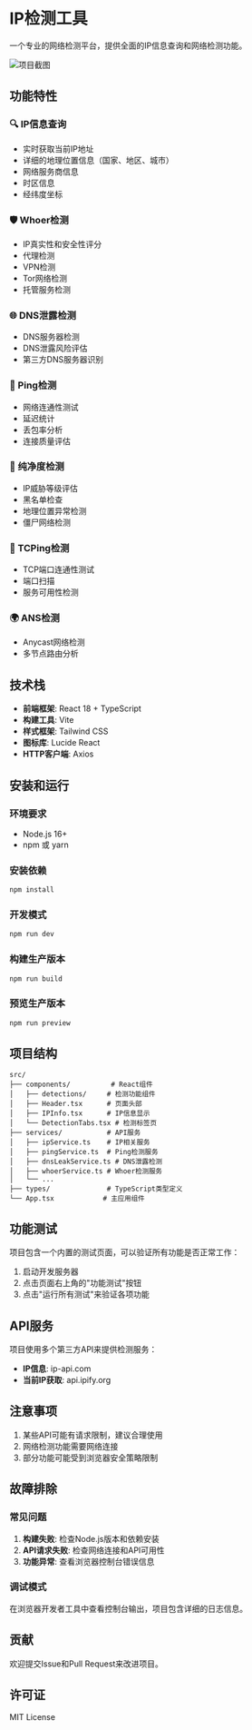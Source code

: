 # IP检测工具

一个专业的网络检测平台，提供全面的IP信息查询和网络检测功能。

![项目截图](public/assets/project-screenshot.png)

## 功能特性

### 🔍 IP信息查询
- 实时获取当前IP地址
- 详细的地理位置信息（国家、地区、城市）
- 网络服务商信息
- 时区信息
- 经纬度坐标

### 🛡️ Whoer检测
- IP真实性和安全性评分
- 代理检测
- VPN检测
- Tor网络检测
- 托管服务检测

### 🌐 DNS泄露检测
- DNS服务器检测
- DNS泄露风险评估
- 第三方DNS服务器识别

### 📡 Ping检测
- 网络连通性测试
- 延迟统计
- 丢包率分析
- 连接质量评估

### 🎯 纯净度检测
- IP威胁等级评估
- 黑名单检查
- 地理位置异常检测
- 僵尸网络检测

### 🔌 TCPing检测
- TCP端口连通性测试
- 端口扫描
- 服务可用性检测

### 🌍 ANS检测
- Anycast网络检测
- 多节点路由分析

## 技术栈

- **前端框架**: React 18 + TypeScript
- **构建工具**: Vite
- **样式框架**: Tailwind CSS
- **图标库**: Lucide React
- **HTTP客户端**: Axios

## 安装和运行

### 环境要求
- Node.js 16+
- npm 或 yarn

### 安装依赖
```bash
npm install
```

### 开发模式
```bash
npm run dev
```

### 构建生产版本
```bash
npm run build
```

### 预览生产版本
```bash
npm run preview
```

## 项目结构

```
src/
├── components/          # React组件
│   ├── detections/     # 检测功能组件
│   ├── Header.tsx      # 页面头部
│   ├── IPInfo.tsx      # IP信息显示
│   └── DetectionTabs.tsx # 检测标签页
├── services/           # API服务
│   ├── ipService.ts    # IP相关服务
│   ├── pingService.ts  # Ping检测服务
│   ├── dnsLeakService.ts # DNS泄露检测
│   ├── whoerService.ts # Whoer检测服务
│   └── ...
├── types/              # TypeScript类型定义
└── App.tsx            # 主应用组件
```

## 功能测试

项目包含一个内置的测试页面，可以验证所有功能是否正常工作：

1. 启动开发服务器
2. 点击页面右上角的"功能测试"按钮
3. 点击"运行所有测试"来验证各项功能

## API服务

项目使用多个第三方API来提供检测服务：

- **IP信息**: ip-api.com
- **当前IP获取**: api.ipify.org

## 注意事项

1. 某些API可能有请求限制，建议合理使用
2. 网络检测功能需要网络连接
3. 部分功能可能受到浏览器安全策略限制

## 故障排除

### 常见问题

1. **构建失败**: 检查Node.js版本和依赖安装
2. **API请求失败**: 检查网络连接和API可用性
3. **功能异常**: 查看浏览器控制台错误信息

### 调试模式

在浏览器开发者工具中查看控制台输出，项目包含详细的日志信息。

## 贡献

欢迎提交Issue和Pull Request来改进项目。

## 许可证

MIT License